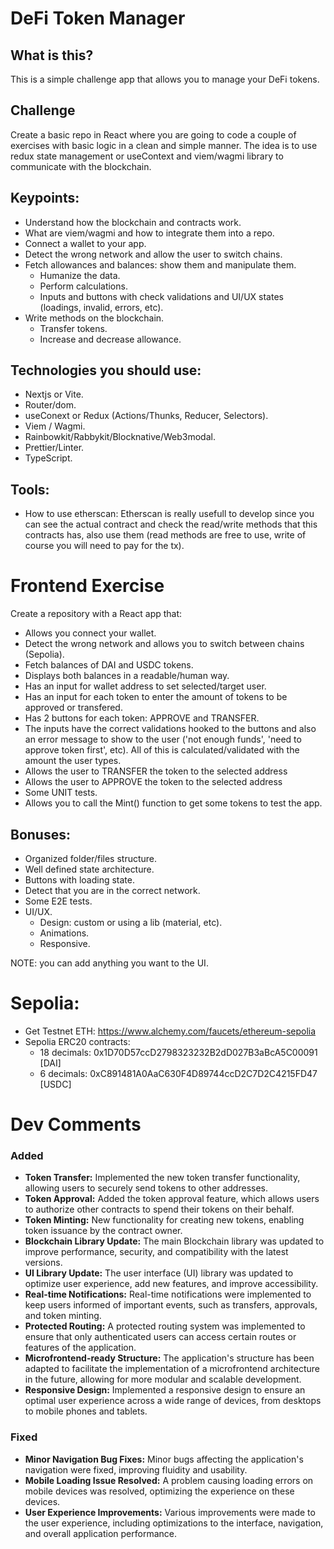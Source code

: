# DeFi Token Manager

## What is this?

This is a simple challenge app that allows you to manage your DeFi tokens.

## Challenge

Create a basic repo in React where you are going to code a couple of exercises with basic logic in a clean and simple manner.
The idea is to use redux state management or useContext and viem/wagmi library to communicate with the blockchain.

## **Keypoints:**

- Understand how the blockchain and contracts work.
- What are viem/wagmi and how to integrate them into a repo.
- Connect a wallet to your app.
- Detect the wrong network and allow the user to switch chains.
- Fetch allowances and balances: show them and manipulate them.
  - Humanize the data.
  - Perform calculations.
  - Inputs and buttons with check validations and UI/UX states (loadings, invalid, errors, etc).
- Write methods on the blockchain.
  - Transfer tokens.
  - Increase and decrease allowance.

## Technologies you should use:

- Nextjs or Vite.
- Router/dom.
- useConext or Redux (Actions/Thunks, Reducer, Selectors).
- Viem / Wagmi.
- Rainbowkit/Rabbykit/Blocknative/Web3modal.
- Prettier/Linter.
- TypeScript.

## Tools:

- How to use etherscan: Etherscan is really usefull to develop since you can see the actual contract and check the read/write methods that this contracts has, also use them (read methods are free to use, write of course you will need to pay for the tx).

# Frontend Exercise

Create a repository with a React app that:

- Allows you connect your wallet.
- Detect the wrong network and allows you to switch between chains (Sepolia).
- Fetch balances of DAI and USDC tokens.
- Displays both balances in a readable/human way.
- Has an input for wallet address to set selected/target user.
- Has an input for each token to enter the amount of tokens to be approved or transfered.
- Has 2 buttons for each token: APPROVE and TRANSFER.
- The inputs have the correct validations hooked to the buttons and also an error message to show to the user ('not enough funds', 'need to approve token first', etc). All of this is calculated/validated with the amount the user types.
- Allows the user to TRANSFER the token to the selected address
- Allows the user to APPROVE the token to the selected address
- Some UNIT tests.
- Allows you to call the Mint() function to get some tokens to test the app.

## Bonuses:

- Organized folder/files structure.
- Well defined state architecture.
- Buttons with loading state.
- Detect that you are in the correct network.
- Some E2E tests.
- UI/UX.
  - Design: custom or using a lib (material, etc).
  - Animations.
  - Responsive.

NOTE: you can add anything you want to the UI.

# Sepolia:

- Get Testnet ETH: https://www.alchemy.com/faucets/ethereum-sepolia
- Sepolia ERC20 contracts:
  - 18 decimals: 0x1D70D57ccD2798323232B2dD027B3aBcA5C00091 [DAI]
  - 6 decimals: 0xC891481A0AaC630F4D89744ccD2C7D2C4215FD47 [USDC]

# Dev Comments

### Added

- **Token Transfer:** Implemented the new token transfer functionality, allowing users to securely send tokens to other addresses.
- **Token Approval:** Added the token approval feature, which allows users to authorize other contracts to spend their tokens on their behalf.
- **Token Minting:** New functionality for creating new tokens, enabling token issuance by the contract owner.
- **Blockchain Library Update:** The main Blockchain library was updated to improve performance, security, and compatibility with the latest versions.
- **UI Library Update:** The user interface (UI) library was updated to optimize user experience, add new features, and improve accessibility.
- **Real-time Notifications:** Real-time notifications were implemented to keep users informed of important events, such as transfers, approvals, and token minting.
- **Protected Routing:** A protected routing system was implemented to ensure that only authenticated users can access certain routes or features of the application.
- **Microfrontend-ready Structure:** The application's structure has been adapted to facilitate the implementation of a microfrontend architecture in the future, allowing for more modular and scalable development.
- **Responsive Design:** Implemented a responsive design to ensure an optimal user experience across a wide range of devices, from desktops to mobile phones and tablets.

### Fixed

- **Minor Navigation Bug Fixes:** Minor bugs affecting the application's navigation were fixed, improving fluidity and usability.
- **Mobile Loading Issue Resolved:** A problem causing loading errors on mobile devices was resolved, optimizing the experience on these devices.
- **User Experience Improvements:** Various improvements were made to the user experience, including optimizations to the interface, navigation, and overall application performance.
